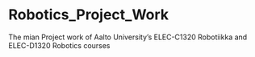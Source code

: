 # Robotics_Project_Work
 The mian Project work of Aalto University’s ELEC-C1320 Robotiikka and ELEC-D1320 Robotics courses

